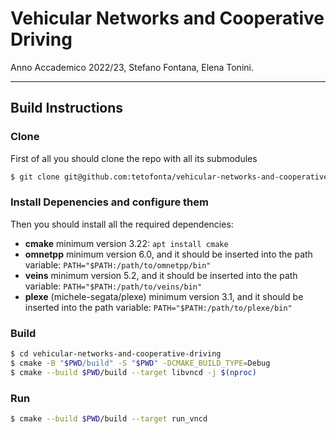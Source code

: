 # Vehicular Networks and Cooperative Driving


Anno Accademico 2022/23, Stefano Fontana, Elena Tonini.

----

## Build Instructions
### Clone
First of all you should clone the repo with all its submodules
```bash
$ git clone git@github.com:tetofonta/vehicular-networks-and-cooperative-driving.git --recursive
```

### Install Depenencies and configure them
Then you should install all the required dependencies:

 - **cmake** minimum version 3.22: `apt install cmake`
 - **omnetpp** minimum version 6.0, and it should be inserted into the path variable: `PATH="$PATH:/path/to/omnetpp/bin"`
 - **veins** minimum version 5.2, and it should be inserted into the path variable: `PATH="$PATH:/path/to/veins/bin"`
 - **plexe** (michele-segata/plexe) minimum version 3.1, and it should be inserted into the path variable: `PATH="$PATH:/path/to/plexe/bin"`

### Build

```bash
$ cd vehicular-networks-and-cooperative-driving
$ cmake -B "$PWD/build" -S "$PWD" -DCMAKE_BUILD_TYPE=Debug
$ cmake --build $PWD/build --target libvncd -j $(nproc)
```

### Run

```bash
$ cmake --build $PWD/build --target run_vncd
```
